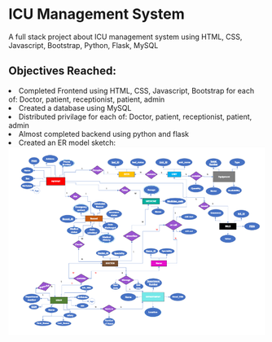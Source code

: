 <h1> ICU Management System </h1>
 <p>A full stack project about ICU management system using HTML, CSS, Javascript, Bootstrap, Python, Flask, MySQL</p>
 <h2> Objectives Reached: </h2>
 <li>Completed Frontend using HTML, CSS, Javascript, Bootstrap for each of: Doctor, patient, receptionist, patient, admin</li>
 <li>Created a database using MySQL</li>
 <li>Distributed privilage for each of: Doctor, patient, receptionist, patient, admin</li>
 <li>Almost completed backend using python and flask </li>
 <li>Created an ER model sketch:</li>
<img src="ERmodel.png">
